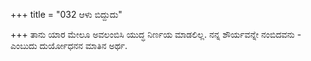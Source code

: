 +++
title = "032 ಆಳು ಬಿದ್ದುದು"

+++
ತಾನು ಯಾರ ಮೇಲೂ ಅವಲಂಬಿಸಿ ಯುದ್ಧ ನಿರ್ಣಯ ಮಾಡಲಿಲ್ಲ. ನನ್ನ ಶೌರ್ಯವನ್ನೇ ನಂಬಿದವನು - ಎಂಬುದು ದುರ್ಯೋಧನನ ಮಾತಿನ ಅರ್ಥ.